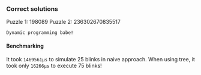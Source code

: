 ### Correct solutions

Puzzle 1: 198089
Puzzle 2: 236302670835517

`Dynamic programming babe!`

#### Benchmarking

It took `1469561μs` to simulate 25 blinks in naive approach. When using tree, it took only `16266μs` to execute 75 blinks!
